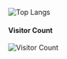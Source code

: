 ![Top Langs](https://github-readme-stats.vercel.app/api/top-langs/?username=kAlgonquin&langs_count=20&theme=midnight-purple&layout=donut&hide_progress=false)
#### Visitor Count
![Visitor Count](https://profile-counter.glitch.me/kAlgonquin/count.svg)
